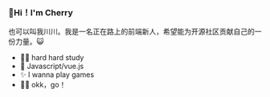 ### 📢Hi！I'm Cherry
也可以叫我川川。我是一名正在路上的前端新人，希望能为开源社区贡献自己的一份力量。😺

- 🐱‍🚀 hard hard study
- 🙌 Javascript/vue.js
- ✨ I wanna play games
- 🐱‍🐉 okk，go！

